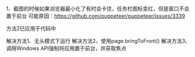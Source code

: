1、截图的时候如果浏览器最小化了有时会卡住，任务栏图标变红，但是窗口不会置于前台
可能原因：https://github.com/puppeteer/puppeteer/issues/3339

方法2已应用于代码中

解决方法1、无头模式下运行
解决方法2、使用page.bringToFront()
解决方法3、调用Windows API强制将应用置于前台，并获取焦点